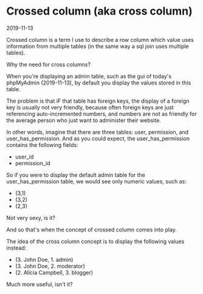 Crossed column (aka cross column)
================
2019-11-13



Crossed column is a term I use to describe a row column which value uses information from 
multiple tables (in the same way a sql join uses multiple tables).


Why the need for cross columns?

When you're displaying an admin table, such as the gui of today's phpMyAdmin (2019-11-13),
by default you display the values stored in this table.

The problem is that iF that table has foreign keys, the display of a foreign key is usually
not very friendly, because often foreign keys are just referencing auto-incremented numbers,
and numbers are not as friendly for the average person who just want to administer their website.

In other words, imagine that there are three tables: user, permission, and user_has_permission.
And as you could expect, the user_has_permission contains the following fields:

- user_id
- permission_id

So if you were to display the default admin table for the user_has_permission table,
we would see only numeric values, such as:

- (3,1)
- (3,2)
- (2,3)

Not very sexy, is it?


And so that's when the concept of crossed column comes into play.

The idea of the cross column concept is to display the following values instead:

- (3. John Doe, 1. admin) 
- (3. John Doe, 2. moderator) 
- (2. Alicia Campbell, 3. blogger) 


Much more useful, isn't it?








